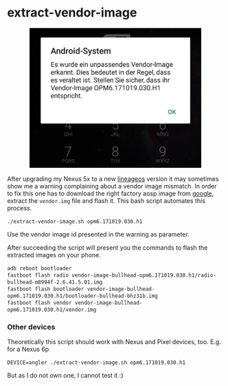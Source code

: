 extract-vendor-image
====================

<div id="screenshots" align="center">
<img src="https://github.com/BenSartor/extract-vendor-image/raw/readme/screenshot-vendor-image-warning.png" alt="Screenshot vendor image mismatch" text-align="center" width="400">
</div>

After upgrading my Nexus 5x to a new [lineageos](https://lineageos.org/) version it may sometimes show me a warning complaining about a vendor image mismatch.
In order to fix this one has to download the right factory aosp image from [google](https://developers.google.com/android/images), extract the ```vendor.img``` file and flash it.
This bash script automates this process.
```
./extract-vendor-image.sh opm6.171019.030.h1
```
Use the vendor image id presented in the warning as parameter.

After succeeding the script will present you the commands to flash the extracted images on your phone.
```
adb reboot bootloader
fastboot flash radio vendor-image-bullhead-opm6.171019.030.h1/radio-bullhead-m8994f-2.6.41.5.01.img
fastboot flash bootloader vendor-image-bullhead-opm6.171019.030.h1/bootloader-bullhead-bhz31b.img
fastboot flash vendor vendor-image-bullhead-opm6.171019.030.h1/vendor.img
```

### Other devices
Theoretically this script should work with Nexus and Pixel devices, too. E.g. for a Nexus 6p
```
DEVICE=angler ./extract-vendor-image.sh opm6.171019.030.h1
```
But as I do not own one, I cannot test it :)
